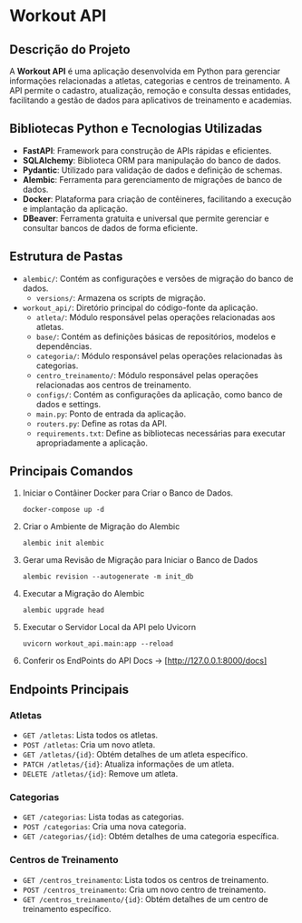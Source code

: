 # Workout API
## Descrição do Projeto
A **Workout API** é uma aplicação desenvolvida em Python para gerenciar informações relacionadas a atletas, categorias e centros de treinamento.
A API permite o cadastro, atualização, remoção e consulta dessas entidades, facilitando a gestão de dados para aplicativos de treinamento e academias.

## Bibliotecas Python e Tecnologias Utilizadas
- **FastAPI**: Framework para construção de APIs rápidas e eficientes.
- **SQLAlchemy**: Biblioteca ORM para manipulação do banco de dados.
- **Pydantic**: Utilizado para validação de dados e definição de schemas.
- **Alembic**: Ferramenta para gerenciamento de migrações de banco de dados.
- **Docker**: Plataforma para criação de contêineres, facilitando a execução e implantação da aplicação.
- **DBeaver**: Ferramenta gratuita e universal que permite gerenciar e consultar bancos de dados de forma eficiente. 

## Estrutura de Pastas
- `alembic/`: Contém as configurações e versões de migração do banco de dados.
  - `versions/`: Armazena os scripts de migração.
- `workout_api/`: Diretório principal do código-fonte da aplicação.
  - `atleta/`: Módulo responsável pelas operações relacionadas aos atletas.
  - `base/`: Contém as definições básicas de repositórios, modelos e dependências.
  - `categoria/`: Módulo responsável pelas operações relacionadas às categorias.
  - `centro_treinamento/`: Módulo responsável pelas operações relacionadas aos centros de treinamento.
  - `configs/`: Contém as configurações da aplicação, como banco de dados e settings.
  - `main.py`: Ponto de entrada da aplicação.
  - `routers.py`: Define as rotas da API.
  - `requirements.txt`: Define as bibliotecas necessárias para executar apropriadamente a aplicação.

## Principais Comandos
1. Iniciar o Contâiner Docker para Criar o Banco de Dados.
   ```
   docker-compose up -d
   ```
2. Criar o Ambiente de Migração do Alembic
   ```
   alembic init alembic
   ``` 
3. Gerar uma Revisão de Migração para Iniciar o Banco de Dados
   ```
   alembic revision --autogenerate -m init_db
   ```
4. Executar a Migração do Alembic
   ```
   alembic upgrade head
   ```
5. Executar o Servidor Local da API pelo Uvicorn
   ```
   uvicorn workout_api.main:app --reload
   ```
6. Conferir os EndPoints do API Docs
   -> [http://127.0.0.1:8000/docs]


## Endpoints Principais
### Atletas
- ```GET /atletas```: Lista todos os atletas.
- ```POST /atletas```: Cria um novo atleta.
- ```GET /atletas/{id}```: Obtém detalhes de um atleta específico.
- ```PATCH /atletas/{id}```: Atualiza informações de um atleta.
- ```DELETE /atletas/{id}```: Remove um atleta.
### Categorias
- ```GET /categorias```: Lista todas as categorias.
- ```POST /categorias```: Cria uma nova categoria.
- ```GET /categorias/{id}```: Obtém detalhes de uma categoria específica.
### Centros de Treinamento
- ```GET /centros_treinamento```: Lista todos os centros de treinamento.
- ```POST /centros_treinamento```: Cria um novo centro de treinamento.
- ```GET /centros_treinamento/{id}```: Obtém detalhes de um centro de treinamento específico.
